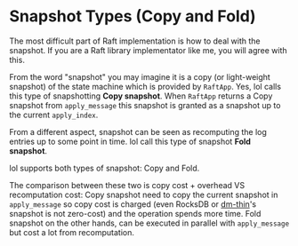 # Snapshot Types (Copy and Fold)

The most difficult part of Raft implementation is how to deal with the snapshot. If you are a Raft library implementator like me, you will agree with this.

From the word "snapshot" you may imagine it is a copy (or light-weight snapshot) of the state machine which is provided by `RaftApp`. Yes, lol calls this type of snapshotting **Copy snapshot**. When `RaftApp` returns a Copy snapshot from `apply_message` this snapshot is granted as a snapshot up to the current `apply_index`.

From a different aspect, snapshot can be seen as recomputing the log entries up to some point in time. lol call this type of snapshot **Fold snapshot**.

lol supports both types of snapshot: Copy and Fold.

The comparison between these two is copy cost + overhead VS recomputation cost: Copy snapshot need to copy the current snapshot in `apply_message` so copy cost is charged (even RocksDB or [dm-thin](https://www.kernel.org/doc/Documentation/device-mapper/thin-provisioning.txt)'s snapshot is not zero-cost) and the operation spends more time. Fold snapshot on the other hands, can be executed in parallel with `apply_message` but cost a lot from recomputation.